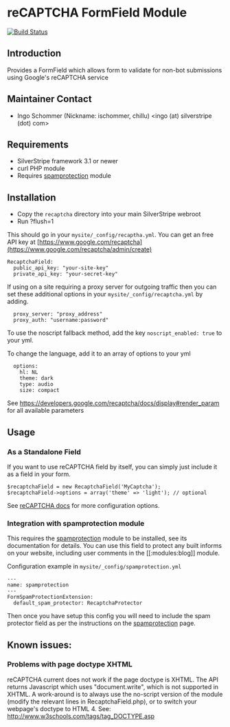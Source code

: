 # reCAPTCHA FormField Module

[![Build Status](https://secure.travis-ci.org/chillu/silverstripe-recaptcha.png)](http://travis-ci.org/chillu/silverstripe-recaptcha)

## Introduction

Provides a FormField which allows form to validate for non-bot submissions
using Google's reCAPTCHA service

## Maintainer Contact

 * Ingo Schommer (Nickname: ischommer, chillu)
   <ingo (at) silverstripe (dot) com>

## Requirements

 * SilverStripe framework 3.1 or newer
 * curl PHP module
 * Requires [spamprotection](http://silverstripe.org/spam-protection-module/) module

## Installation

 * Copy the `recaptcha` directory into your main SilverStripe webroot
 * Run ?flush=1

This should go in your `mysite/_config/recaptha.yml`. You can get an free API key at [https://www.google.com/recaptcha](https://www.google.com/recaptcha/admin/create)

```
RecaptchaField:
  public_api_key: "your-site-key"
  private_api_key: "your-secret-key"
```

If using on a site requiring a proxy server for outgoing traffic then you can set these additional
options in your `mysite/_config/recaptcha.yml` by adding. 
```
  proxy_server: "proxy_address"
  proxy_auth: "username:password"
```

To use the noscript fallback method, add the key `noscript_enabled: true` to your yml.

To change the language, add it to an array of options to your yml
```
  options: 
    hl: NL
    theme: dark
    type: audio
    size: compact
```

See https://developers.google.com/recaptcha/docs/display#render_param for all available parameters

## Usage

### As a Standalone Field

If you want to use reCAPTCHA field by itself, you can simply just include it as a field in your form.

	$recaptchaField = new RecaptchaField('MyCaptcha');
	$recaptchaField->options = array('theme' => 'light'); // optional
	
See [reCAPTCHA docs](https://developers.google.com/recaptcha/docs/display#render_param) for more configuration options.

### Integration with spamprotection module

This requires the [spamprotection](https://github.com/silverstripe/silverstripe-spamprotection) module to be installed, see its documentation for details. You can use this field to protect any built informs on your website, including user comments in the [[:modules:blog]] module. 

Configuration example in `mysite/_config/spamprotection.yml`

	---
	name: spamprotection
	---
	FormSpamProtectionExtension:
	  default_spam_protector: RecaptchaProtector
  

Then once you have setup this config you will need to include the spam protector field as per the instructions on the [spamprotection](https://github.com/silverstripe/silverstripe-spamprotection) page.

## Known issues:

### Problems with page doctype XHTML

reCAPTCHA current does not work if the page doctype is XHTML. The API returns 
Javascript which uses "document.write", which is not supported in XHTML. 
A work-around is to always use the no-script version of the module (modify the
relevant lines in RecaptchaField.php), or to switch your webpage's doctype to 
HTML 4. See: http://www.w3schools.com/tags/tag_DOCTYPE.asp
